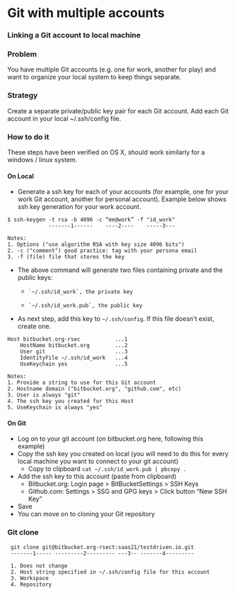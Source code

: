 # Git with multiple accounts


### Linking a Git account to local machine

### Problem

You have multiple Git accounts (e.g. one for work, another for play) and want to organize your local system to keep things separate.

### Strategy

Create a separate private/public key pair for each Git account. Add each Git account in your local ~/.ssh/config file.

### How to do it

These steps have been verified on OS X, should work similarly for a windows / linux system.

#### On Local

* Generate a ssh key for each of your accounts (for example, one for your work Git account, another for personal account). Example below shows ssh key generation for your work account. 
  
```
$ ssh-keygen -t rsa -b 4096 -c “me@work” -f "id_work"
             -------1------    ----2----    -----3---

Notes:
1. Options ("use algorithm RSA with key size 4096 bits")
2. -c ("comment") good practice: tag with your persona email
3. -f (file) file that stores the key
```
* The above command will generate two files containing private and the public keys:
  * 	`~/.ssh/id_work`, the private key
  * 	`~/.ssh/id_work.pub`, the public key
* As next step, add this key to `~/.ssh/config`. If this file doesn't exist, create one.

```
Host bitbucket.org-rsec           ...1
    HostName bitbucket.org        ...2
    User git                      ...3
    IdentityFile ~/.ssh/id_work   ...4
    UseKeychain yes               ...5

Notes:
1. Provide a string to use for this Git account
2. Hostname domain ("bitbucket.org", "github.com", etc)
3. User is always "git"
4. The ssh key you created for this Host
5. UseKeychain is always "yes"
```

#### On Git
* Log on to your git account (on bitbucket.org here, following this example)
* Copy the ssh key you created on local (you will need to do this for every local machine you want to connect to your git account)
  * Copy to clipboard `cat ~/.ssh/id_work.pub | pbcopy .`
* Add the ssh key to this account (paste from clipboard)
  * Bitbucket.org: Login page > BitBucketSettings > SSH Keys
  * Github.com: Settings > SSG and GPG keys > Click button “New SSH Key”
* Save
* You can move on to cloning your Git repository

### Git clone

     git clone git@bitbucket.org-rsect:saas21/testdriven.io.git
     -------1----- ---------2--------- ---3-- -------4---------
     
     1. Does not change
     2. Host string specified in ~/.ssh/config file for this account
     3. Workspace
     4. Repository






